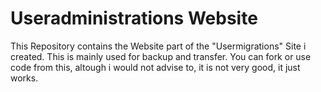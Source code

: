 # Useradministrations Website

This Repository contains the Website part of the "Usermigrations" Site i created.
This is mainly used for backup and transfer.
You can fork or use code from this, altough i would not advise to, it is not very good, it just works.
